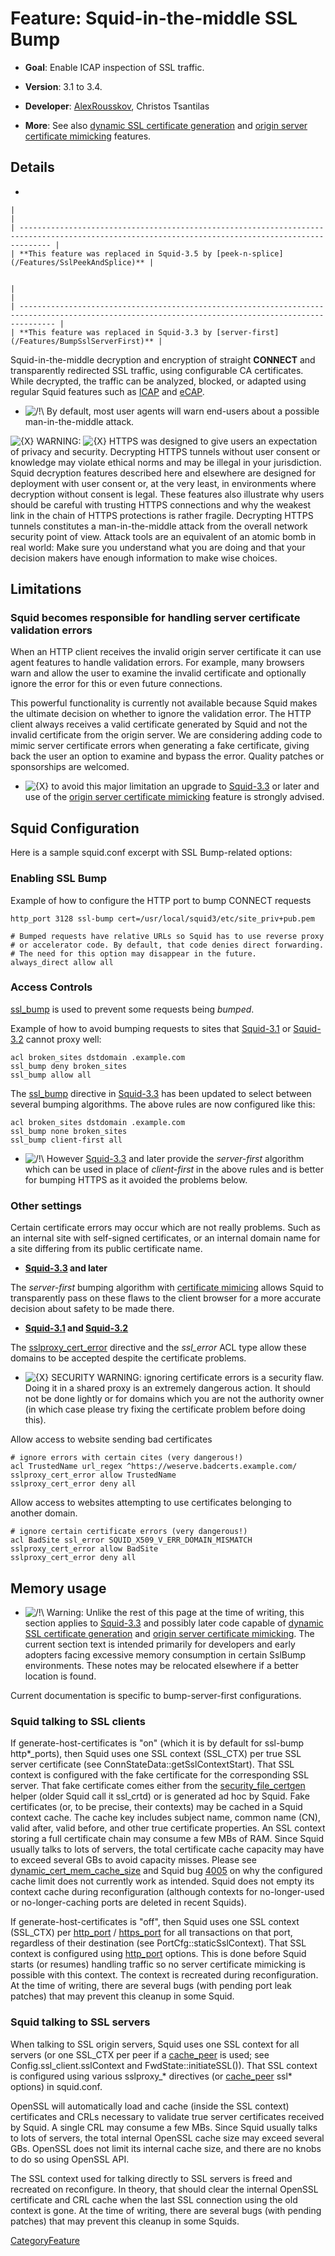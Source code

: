 # Feature: Squid-in-the-middle SSL Bump

  - **Goal**: Enable ICAP inspection of SSL traffic.

  - **Version**: 3.1 to 3.4.

  - **Developer**:
    [AlexRousskov](/AlexRousskov),
    Christos Tsantilas

  - **More**: See also [dynamic SSL certificate
    generation](/Features/DynamicSslCert)
    and [origin server certificate
    mimicking](/Features/MimicSslServerCert)
    features.

## Details

  - 
    
    |                                                                                                                                                     |
    | --------------------------------------------------------------------------------------------------------------------------------------------------- |
    | **This feature was replaced in Squid-3.5 by [peek-n-splice](/Features/SslPeekAndSplice)** |
    

    |                                                                                                                                                      |
    | ---------------------------------------------------------------------------------------------------------------------------------------------------- |
    | **This feature was replaced in Squid-3.3 by [server-first](/Features/BumpSslServerFirst)** |
    

Squid-in-the-middle decryption and encryption of straight **CONNECT**
and transparently redirected SSL traffic, using configurable CA
certificates. While decrypted, the traffic can be analyzed, blocked, or
adapted using regular Squid features such as
[ICAP](/Features/ICAP)
and
[eCAP](/Features/eCAP).

  - ![/\!\\](https://wiki.squid-cache.org/wiki/squidtheme/img/alert.png)
    By default, most user agents will warn end-users about a possible
    man-in-the-middle attack.

![{X}](https://wiki.squid-cache.org/wiki/squidtheme/img/icon-error.png)
WARNING:
![{X}](https://wiki.squid-cache.org/wiki/squidtheme/img/icon-error.png)
HTTPS was designed to give users an expectation of privacy and security.
Decrypting HTTPS tunnels without user consent or knowledge may violate
ethical norms and may be illegal in your jurisdiction. Squid decryption
features described here and elsewhere are designed for deployment with
user consent or, at the very least, in environments where decryption
without consent is legal. These features also illustrate why users
should be careful with trusting HTTPS connections and why the weakest
link in the chain of HTTPS protections is rather fragile. Decrypting
HTTPS tunnels constitutes a man-in-the-middle attack from the overall
network security point of view. Attack tools are an equivalent of an
atomic bomb in real world: Make sure you understand what you are doing
and that your decision makers have enough information to make wise
choices.

## Limitations

### Squid becomes responsible for handling server certificate validation errors

When an HTTP client receives the invalid origin server certificate it
can use agent features to handle validation errors. For example, many
browsers warn and allow the user to examine the invalid certificate and
optionally ignore the error for this or even future connections.

This powerful functionality is currently not available because Squid
makes the ultimate decision on whether to ignore the validation error.
The HTTP client always receives a valid certificate generated by Squid
and not the invalid certificate from the origin server. We are
considering adding code to mimic server certificate errors when
generating a fake certificate, giving back the user an option to examine
and bypass the error. Quality patches or sponsorships are welcomed.

  - ![{X}](https://wiki.squid-cache.org/wiki/squidtheme/img/icon-error.png)
    to avoid this major limitation an upgrade to
    [Squid-3.3](/Releases/Squid-3.3)
    or later and use of the [origin server certificate
    mimicking](/Features/MimicSslServerCert)
    feature is strongly advised.

## Squid Configuration

Here is a sample squid.conf excerpt with SSL Bump-related options:

### Enabling SSL Bump

Example of how to configure the HTTP port to bump CONNECT requests

    http_port 3128 ssl-bump cert=/usr/local/squid3/etc/site_priv+pub.pem
    
    # Bumped requests have relative URLs so Squid has to use reverse proxy
    # or accelerator code. By default, that code denies direct forwarding.
    # The need for this option may disappear in the future.
    always_direct allow all

### Access Controls

[ssl\_bump](http://www.squid-cache.org/Doc/config/ssl_bump) is used to
prevent some requests being *bumped*.

Example of how to avoid bumping requests to sites that
[Squid-3.1](/Releases/Squid-3.1)
or
[Squid-3.2](/Releases/Squid-3.2)
cannot proxy well:

    acl broken_sites dstdomain .example.com
    ssl_bump deny broken_sites
    ssl_bump allow all

The [ssl\_bump](http://www.squid-cache.org/Doc/config/ssl_bump)
directive in
[Squid-3.3](/Releases/Squid-3.3)
has been updated to select between several bumping algorithms. The above
rules are now configured like this:

    acl broken_sites dstdomain .example.com
    ssl_bump none broken_sites
    ssl_bump client-first all

  - ![/\!\\](https://wiki.squid-cache.org/wiki/squidtheme/img/alert.png)
    However
    [Squid-3.3](/Releases/Squid-3.3)
    and later provide the *server-first* algorithm which can be used in
    place of *client-first* in the above rules and is better for bumping
    HTTPS as it avoided the problems below.

### Other settings

Certain certificate errors may occur which are not really problems. Such
as an internal site with self-signed certificates, or an internal domain
name for a site differing from its public certificate name.

  - **[Squid-3.3](/Releases/Squid-3.3)
    and later**

The *server-first* bumping algorithm with [certificate
mimicing](/Features/MimicSslServerCert)
allows Squid to transparently pass on these flaws to the client browser
for a more accurate decision about safety to be made there.

  - **[Squid-3.1](/Releases/Squid-3.1)
    and
    [Squid-3.2](/Releases/Squid-3.2)**

The
[sslproxy\_cert\_error](http://www.squid-cache.org/Doc/config/sslproxy_cert_error)
directive and the *ssl\_error* ACL type allow these domains to be
accepted despite the certificate problems.

  - ![{X}](https://wiki.squid-cache.org/wiki/squidtheme/img/icon-error.png)
    SECURITY WARNING: ignoring certificate errors is a security flaw.
    Doing it in a shared proxy is an extremely dangerous action. It
    should not be done lightly or for domains which you are not the
    authority owner (in which case please try fixing the certificate
    problem before doing this).

Allow access to website sending bad certificates

    # ignore errors with certain cites (very dangerous!)
    acl TrustedName url_regex ^https://weserve.badcerts.example.com/
    sslproxy_cert_error allow TrustedName
    sslproxy_cert_error deny all

Allow access to websites attempting to use certificates belonging to
another domain.

    # ignore certain certificate errors (very dangerous!)
    acl BadSite ssl_error SQUID_X509_V_ERR_DOMAIN_MISMATCH
    sslproxy_cert_error allow BadSite
    sslproxy_cert_error deny all

## Memory usage

  - ![/\!\\](https://wiki.squid-cache.org/wiki/squidtheme/img/alert.png)
    Warning: Unlike the rest of this page at the time of writing, this
    section applies to
    [Squid-3.3](/Releases/Squid-3.3)
    and possibly later code capable of [dynamic SSL certificate
    generation](/Features/DynamicSslCert)
    and [origin server certificate
    mimicking](/Features/MimicSslServerCert).
    The current section text is intended primarily for developers and
    early adopters facing excessive memory consumption in certain
    SslBump environments. These notes may be relocated elsewhere if a
    better location is found.

Current documentation is specific to bump-server-first configurations.

### Squid talking to SSL clients

If generate-host-certificates is "on" (which it is by default for
ssl-bump http\*\_ports), then Squid uses one SSL context (SSL\_CTX) per
true SSL server certificate (see ConnStateData::getSslContextStart).
That SSL context is configured with the fake certificate for the
corresponding SSL server. That fake certificate comes either from the
[security\_file\_certgen](http://www.squid-cache.org/Versions/v5/manuals/security_file_certgen)
helper (older Squid call it ssl\_crtd) or is generated ad hoc by Squid.
Fake certificates (or, to be precise, their contexts) may be cached in a
Squid context cache. The cache key includes subject name, common name
(CN), valid after, valid before, and other true certificate properties.
An SSL context storing a full certificate chain may consume a few MBs of
RAM. Since Squid usually talks to lots of servers, the total certificate
cache capacity may have to exceed several GBs to avoid capacity misses.
Please see
[dynamic\_cert\_mem\_cache\_size](http://www.squid-cache.org/Doc/config/dynamic_cert_mem_cache_size)
and Squid bug [4005](https://bugs.squid-cache.org/show_bug.cgi?id=4005)
on why the configured cache limit does not currently work as intended.
Squid does not empty its context cache during reconfiguration (although
contexts for no-longer-used or no-longer-caching ports are deleted in
recent Squids).

If generate-host-certificates is "off", then Squid uses one SSL context
(SSL\_CTX) per
[http\_port](http://www.squid-cache.org/Doc/config/http_port) /
[https\_port](http://www.squid-cache.org/Doc/config/https_port) for all
transactions on that port, regardless of their destination (see
PortCfg::staticSslContext). That SSL context is configured using
[http\_port](http://www.squid-cache.org/Doc/config/http_port) options.
This is done before Squid starts (or resumes) handling traffic so no
server certificate mimicking is possible with this context. The context
is recreated during reconfiguration. At the time of writing, there are
several bugs (with pending port leak patches) that may prevent this
cleanup in some Squid.

### Squid talking to SSL servers

When talking to SSL origin servers, Squid uses one SSL context for all
servers (or one SSL\_CTX per peer if a
[cache\_peer](http://www.squid-cache.org/Doc/config/cache_peer) is
used; see Config.ssl\_client.sslContext and FwdState::initiateSSL()).
That SSL context is configured using various sslproxy\_\* directives (or
[cache\_peer](http://www.squid-cache.org/Doc/config/cache_peer) ssl\*
options) in squid.conf.

OpenSSL will automatically load and cache (inside the SSL context)
certificates and CRLs necessary to validate true server certificates
received by Squid. A single CRL may consume a few MBs. Since Squid
usually talks to lots of servers, the total internal OpenSSL cache size
may exceed several GBs. OpenSSL does not limit its internal cache size,
and there are no knobs to do so using OpenSSL API.

The SSL context used for talking directly to SSL servers is freed and
recreated on reconfigure. In theory, that should clear the internal
OpenSSL certificate and CRL cache when the last SSL connection using the
old context is gone. At the time of writing, there are several bugs
(with pending patches) that may prevent this cleanup in some Squids.

[CategoryFeature](/CategoryFeature)
